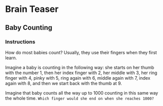 # Brain Teaser

## Baby Counting

### Instructions

How do most babies count? Usually, they use their fingers when they first learn. 

Imagine a baby is counting in the following way: she starts on her thumb with the number 1, then her index finger with 2, her middle with 3, her ring finger with 4, pinky with 5, ring again with 6, middle again with 7, index again with 8, and then we start back with the thumb at 9. 

Imagine that baby counts all the way up to 1000 counting in this same way the whole time. `Which finger would she end on when she reaches 1000?`
